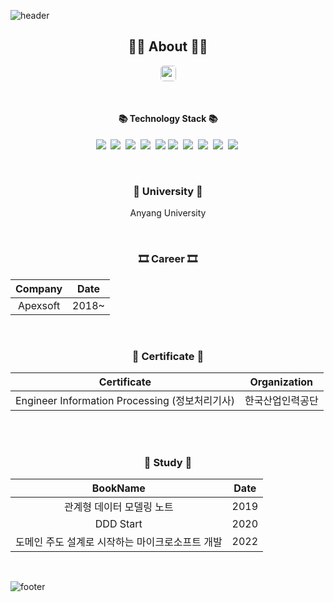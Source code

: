 ![header](https://capsule-render.vercel.app/api?type=slice&color=30A9DE&height=60&section=header)

<div align=center>
 
 <h2 align="center">👨‍💻 About 👨‍💻</h2>
<p align="center">
    <a href="https://gusty-tarragon-64d.notion.site/Record-what-you-want-to-do-4dc348e806c74e248b2d12044b3e0e57">
        <img style="height: 25px; border-radius: 5px" src="https://logovectordl.com/wp-content/uploads/2019/11/notion-labs-inc-logo-vector.png"/>
    </a>

</p>
<br> 

 
 
<h4 align="center">📚 Technology Stack 📚</h4> 
<p align="center">
  <img src="https://img.shields.io/badge/-JAVA-orange"/>&nbsp
  <img src="https://img.shields.io/badge/-Kotlin-blue"/>&nbsp
  <img src="https://img.shields.io/badge/-Spring-yellow"/>&nbsp
  <img src="https://img.shields.io/badge/-SpringBoot-navy"/>&nbsp
  <img src="https://img.shields.io/badge/-JPA-blue"/>
  <img src="https://img.shields.io/badge/-MySQL-blue"/>&nbsp
  <img src="https://img.shields.io/badge/-Vuejs-yellow"/>&nbsp
   <img src="https://img.shields.io/badge/-Vuex-red"/>&nbsp
  <img src="https://img.shields.io/badge/-AWS-black"/>&nbsp
  <img src="https://img.shields.io/badge/-Swagger-navy"/>&nbsp
 </p>



</div>
<div align="center">
<br>
<h3 align="center">🏫 University 🏫</h3>
<p align="center">
Anyang University
</p>   

<br>
<h3 align="center"> 🎞  Career 🎞 </h3>

|Company|Date|
|:---:|:---:|
|Apexsoft|2018~|

<br>

<h3 align="center"> 📕 Certificate 📕</h3>

|Certificate|Organization|
|:---:|:---:|
|Engineer Information Processing (정보처리기사)|한국산업인력공단|

<br>



<br>
 
 
<h3 align="center"> 🧩 Study 🧩</h3>

|BookName|Date|
|:---:|:---:|
|관계형 데이터 모델링 노트|2019|
|DDD Start|2020|
|도메인 주도 설계로 시작하는 마이크로소프트 개발 |2022|

 
 <br>
 
</div>

<!--
**vividswan/vividswan** is a ✨ _special_ ✨ repository because its `README.md` (this file) appears on your GitHub profile.

Here are some ideas to get you started:

- 🔭 I’m currently working on …
- 🌱 I’m currently learning …
- 👯 I’m looking to collaborate on …
- 🤔 I’m looking for help with …
- 💬 Ask me about …
- 📫 How to reach me: …
- 😄 Pronouns: …
- ⚡ Fun fact: …
-->

![footer](https://capsule-render.vercel.app/api?type=slice&color=EFDC05&height=40&section=footer)
